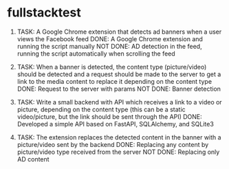 # fullstacktest

1. TASK: A Google Chrome extension that detects ad banners when a user views the Facebook feed 
   DONE: A Google Chrome extension and running the script manually
   NOT DONE: AD detection in the feed, running the script automatically when scrolling the feed

2. TASK: When a banner is detected, the content type (picture/video) should be detected and a request should be made 
         to the server to get a link to the media content to replace it depending on the content type
   DONE: Request to the server with params
   NOT DONE: Banner detection

3. TASK: Write a small backend with API which receives a link to a video or picture, depending on the content type
         (this can be a static video/picture, but the link should be sent through the API)
   DONE: Developed a simple API based on FastAPI, SQLAlchemy, and SQLite3

4. TASK: The extension replaces the detected content in the banner with a picture/video sent by the backend
   DONE: Replacing any content by picture/video type received from the server
   NOT DONE: Replacing only AD content

